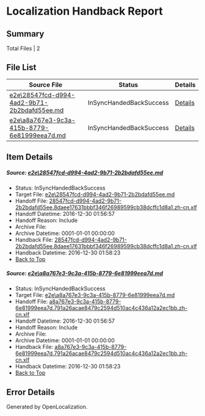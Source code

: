 # <a name='report-top'></a> Localization Handback Report

## Summary
 Total Files | 2

## File List
 Source File | Status | Details 
 ----------- | ------ | ------- 
 [e2e\28547fcd-d994-4ad2-9b71-2b2bdafd55ee.md](https://github.com/OpenLocalizationTestOrg/ol-test0/blob/12049ab9b39a368dd0c23c2ff3dba24a45a1fdf7/e2e/28547fcd-d994-4ad2-9b71-2b2bdafd55ee.md) | InSyncHandedBackSuccess | [Details](#e38b7e316bc348e98dd4ac5adff04cb0b30496001)
 [e2e\a8a767e3-9c3a-415b-8779-6e81999eea7d.md](https://github.com/OpenLocalizationTestOrg/ol-test0/blob/12049ab9b39a368dd0c23c2ff3dba24a45a1fdf7/e2e/a8a767e3-9c3a-415b-8779-6e81999eea7d.md) | InSyncHandedBackSuccess | [Details](#f280b0f4ade2c6d9a6f501e048cb33f699854e7c2)

## Item Details
##### <a name='e38b7e316bc348e98dd4ac5adff04cb0b30496001'></a> Source: [e2e\28547fcd-d994-4ad2-9b71-2b2bdafd55ee.md](https://github.com/OpenLocalizationTestOrg/ol-test0/blob/12049ab9b39a368dd0c23c2ff3dba24a45a1fdf7/e2e/28547fcd-d994-4ad2-9b71-2b2bdafd55ee.md)
* Status: InSyncHandedBackSuccess
* Target File: [e2e\28547fcd-d994-4ad2-9b71-2b2bdafd55ee.md](https://github.com/OpenLocalizationTestOrg/ol-test0-zhcn/blob/9a72d5c81b25a2ac8339a68179f444925e6a0f8b/e2e/28547fcd-d994-4ad2-9b71-2b2bdafd55ee.md)
* Handoff File: [28547fcd-d994-4ad2-9b71-2b2bdafd55ee.8daee17631bbbf346f26989599cb38dcffc1d8a1.zh-cn.xlf](https://github.com/OpenLocalizationTestOrg/ol-test0-handoff/blob/9bdd0565a7fdfc349b1100e3f3205160a04ba4a7/ol-handoff/OpenLocalizationTestOrg/ol-test0-zhcn/shujia/ht/28547fcd-d994-4ad2-9b71-2b2bdafd55ee.8daee17631bbbf346f26989599cb38dcffc1d8a1.zh-cn.xlf)
* Handoff Datetime: 2016-12-30 01:56:57
* Handoff Reason: Include
* Archive File: 
* Archive Datetime: 0001-01-01 00:00:00
* Handback File: [28547fcd-d994-4ad2-9b71-2b2bdafd55ee.8daee17631bbbf346f26989599cb38dcffc1d8a1.zh-cn.xlf](https://github.com/OpenLocalizationTestOrg/ol-test0-handback/blob/4ee8972b824cf46ebe188e791cb9a8818ffabbe1/ol-handback/OpenLocalizationTestOrg/ol-test0-zhcn/shujia/ht/28547fcd-d994-4ad2-9b71-2b2bdafd55ee.8daee17631bbbf346f26989599cb38dcffc1d8a1.zh-cn.xlf)
* Handback Datetime: 2016-12-30 01:58:23
* [Back to Top](#report-top)

##### <a name='f280b0f4ade2c6d9a6f501e048cb33f699854e7c2'></a> Source: [e2e\a8a767e3-9c3a-415b-8779-6e81999eea7d.md](https://github.com/OpenLocalizationTestOrg/ol-test0/blob/12049ab9b39a368dd0c23c2ff3dba24a45a1fdf7/e2e/a8a767e3-9c3a-415b-8779-6e81999eea7d.md)
* Status: InSyncHandedBackSuccess
* Target File: [e2e\a8a767e3-9c3a-415b-8779-6e81999eea7d.md](https://github.com/OpenLocalizationTestOrg/ol-test0-zhcn/blob/9a72d5c81b25a2ac8339a68179f444925e6a0f8b/e2e/a8a767e3-9c3a-415b-8779-6e81999eea7d.md)
* Handoff File: [a8a767e3-9c3a-415b-8779-6e81999eea7d.791a26acae8479c2594d510ac4c436a12a2ec1bb.zh-cn.xlf](https://github.com/OpenLocalizationTestOrg/ol-test0-handoff/blob/9bdd0565a7fdfc349b1100e3f3205160a04ba4a7/ol-handoff/OpenLocalizationTestOrg/ol-test0-zhcn/shujia/ht/a8a767e3-9c3a-415b-8779-6e81999eea7d.791a26acae8479c2594d510ac4c436a12a2ec1bb.zh-cn.xlf)
* Handoff Datetime: 2016-12-30 01:56:57
* Handoff Reason: Include
* Archive File: 
* Archive Datetime: 0001-01-01 00:00:00
* Handback File: [a8a767e3-9c3a-415b-8779-6e81999eea7d.791a26acae8479c2594d510ac4c436a12a2ec1bb.zh-cn.xlf](https://github.com/OpenLocalizationTestOrg/ol-test0-handback/blob/4ee8972b824cf46ebe188e791cb9a8818ffabbe1/ol-handback/OpenLocalizationTestOrg/ol-test0-zhcn/shujia/ht/a8a767e3-9c3a-415b-8779-6e81999eea7d.791a26acae8479c2594d510ac4c436a12a2ec1bb.zh-cn.xlf)
* Handback Datetime: 2016-12-30 01:58:23
* [Back to Top](#report-top)


## Error Details

Generated by OpenLocalization.

